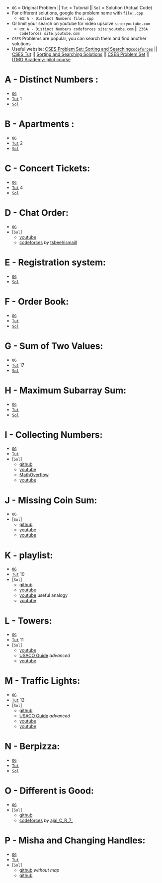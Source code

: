 - ```OG``` = Original Problem || ```Tut``` = Tutorial || ```Sol``` = Solution (Actual Code)
- For different solutions, google the problem name with ```file:.cpp```
    - ex: ```A - Distinct Numbers file:.cpp```
- Or limit your search on youtube for video upsolve ```site:youtube.com```
    - ex: ```A - Distinct Numbers codeforces site:youtube.com```  ||  ```236A codeforces site:youtube.com```
- `CSES` Problems are popular, you can search them and find another solutions
- Useful website: [CSES Problem Set: Sorting and Searching`codeforces`](https://codeforces.com/gym/102961)  ||  [CSES Tut](https://codeforces.com/blog/entry/83295)    || [Sorting and Searching Solutions](https://github.com/iamprayush/cses-problemset-solutions/tree/master/solutions/Sorting%20and%20Searching) || [CSES Problem Set](https://cses.fi/problemset/)  || [ITMO Academy: pilot course](https://codeforces.com/edu/course/2)
  
# A - Distinct Numbers :
- [```OG```](https://codeforces.com/gym/102961/problem/A)
- [```Tut```](https://codeforces.com/blog/entry/83295) 1
- [```Sol```](https://github.com/iamprayush/cses-problemset-solutions/blob/master/solutions/Sorting%20and%20Searching/distinct-numbers.cpp)

# B - Apartments :
- [```OG```](https://codeforces.com/gym/102961/problem/B)
- [```Tut```](https://codeforces.com/blog/entry/83295) 2
- [```Sol```](https://github.com/iamprayush/cses-problemset-solutions/blob/master/solutions/Sorting%20and%20Searching/apartments.cpp)

# C - Concert Tickets:
- [```OG```](https://cses.fi/problemset/task/1091)
- [```Tut```](https://codeforces.com/blog/entry/83295) 4
- [```Sol```](https://github.com/iamprayush/cses-problemset-solutions/blob/master/solutions/Sorting%20and%20Searching/concert-tickets.cpp)

# D - Chat Order:
- [```OG```](https://codeforces.com/problemset/problem/637/B)
- [```Sol```]
    - [youtube](https://www.youtube.com/watch?v=EZY1AWAV_Pk)
    - [codeforces](https://codeforces.com/contest/637/submission/167338886) *by* [tsbeehismaill](https://codeforces.com/profile/tsbeehismaill)

# E - Registration system:
- [```OG```](https://codeforces.com/problemset/problem/4/C)
- [```Sol```](https://github.com/fuwutu/CodeForces/blob/master/4C%20-%20Registration%20System.cpp)

# F - Order Book:
- [```OG```](https://codeforces.com/problemset/problem/572/B)
- [```Tut```](https://codeforces.com/blog/entry/19923)
- [```Sol```](https://codeforces.com/contest/572/submission/12873385)

# G -  Sum of Two Values:
- [```OG```](https://cses.fi/problemset/task/1640)
- [```Tut```](https://codeforces.com/blog/entry/83295) 17
- [```Sol```](https://github.com/iamprayush/cses-problemset-solutions/blob/master/solutions/Sorting%20and%20Searching/sum-of-two-values.cpp)

# H - Maximum Subarray Sum:
- [```OG```](https://cses.fi/problemset/task/1643)
- [```Tut```](https://www.geeksforgeeks.org/maximum-sum-subarray-of-size-range-l-r/)
- [```Sol```](https://github.com/iamprayush/cses-problemset-solutions/blob/master/solutions/Sorting%20and%20Searching/maximum-subarray-sum.cpp)

# I - Collecting Numbers:
- [```OG```](https://cses.fi/problemset/task/2216)
- [```Tut```](https://codeforces.com/blog/entry/83295) 
- [```Sol```]
    - [github](https://github.com/mrsac7/CSES-Solutions/blob/master/src/2216%20-%20Collecting%20Numbers.cpp)
    - [youtube](https://www.youtube.com/watch?v=fs_u2VE3ojo)
    - [MathOverflow](https://mathoverflow.net/questions/398058/how-does-the-greedy-algorithm-for-cses-problem-collecting-numbers-work)
    - [youtube](https://www.youtube.com/watch?v=lhhHCZYoJvs)

# J - Missing Coin Sum:
- [```OG```](https://cses.fi/problemset/task/2183)
- [```Sol```]
    - [github](https://github.com/Jonathan-Uy/CSES-Solutions/blob/main/Sorting%20and%20Searching/Missing%20Coin%20Sum.cpp)
    - [youtube](https://www.youtube.com/watch?v=KrT4kAgfLVo)
    - [youtube](https://www.youtube.com/watch?v=v3msjEfT40Y)

# K - playlist:
- [```OG```](https://cses.fi/problemset/task/2183)
- [```Tut```](https://codeforces.com/blog/entry/83295) 10
- [```Sol```]
    - [github](https://github.com/himanshujaju/cses-fi-solutions/blob/master/1141.cc)
    - [youtube](https://www.youtube.com/watch?app=desktop&v=CkJRXaQw8BA)
    - [youtube](https://www.youtube.com/watch?v=p1A9uwSD2BQ) useful analogy
    - [youtube](https://www.youtube.com/watch?v=D70lafXKnBU)

# L - Towers:
- [```OG```](https://cses.fi/problemset/task/1073)
- [```Tut```](https://codeforces.com/blog/entry/83295) 11
- [```Sol```]
    - [youtube](https://www.youtube.com/watch?v=3g44lWeeG_c)
    - [USACO Guide](https://usaco.guide/problems/cses-1073-towers/solution) *advanced*
    - [youtube](https://www.youtube.com/watch?v=93q-sHLGgsY)

# M - Traffic Lights:
- [```OG```](https://cses.fi/problemset/task/1163)
- [```Tut```](https://codeforces.com/blog/entry/83295) 12
- [```Sol```]
    - [github](https://github.com/iamprayush/cses-problemset-solutions/blob/master/solutions/Sorting%20and%20Searching/traffic-lights.cpp)
    - [USACO Guide](https://usaco.guide/problems/cses-1163-traffic-lights/solution) *advanced*
    - [youtube](https://www.youtube.com/watch?v=_bJB1BHXkG0)
    - [youtube](https://www.youtube.com/watch?v=RTap1FiWqnA)

# N - Berpizza:
- [```OG```](https://codeforces.com/problemset/problem/1468/C)
- [```Tut```](https://codeforces.com/blog/entry/85951)
- [```Sol```](https://github.com/DionysiosB/CodeForces/blob/master/1468C-Berpizza.cpp)

# O - Different is Good:
- [```OG```](https://codeforces.com/problemset/problem/672/B)
- [```Sol```]
    - [github](https://github.com/Waqar-107/Codeforces/blob/master/B-set/672B.Different%20is%20Good.cpp)
    - [codeforces](https://codeforces.com/contest/672/submission/86960488) *by* [ajai_C_R_7_](https://codeforces.com/profile/ajai_C_R_7_)

# P - Misha and Changing Handles:
- [```OG```](https://codeforces.com/problemset/problem/501/B)
- [```Tut```](https://codeforces.com/blog/entry/15743)
- [```Sol```]
    - [github](https://github.com/AsifurRahman/Codeforces-Solutions/blob/master/501B%20-%20Misha%20and%20Changing%20Handles.cpp) *without map*
    - [github](https://github.com/Waqar-107/Codeforces/blob/master/B-set/501B.Misha%20and%20Changing%20Handles.cpp)